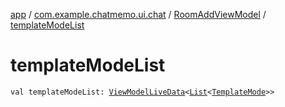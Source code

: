 [app](../../index.md) / [com.example.chatmemo.ui.chat](../index.md) / [RoomAddViewModel](index.md) / [templateModeList](./template-mode-list.md)

# templateModeList

`val templateModeList: `[`ViewModelLiveData`](../../com.example.chatmemo.ui.utils/-view-model-live-data/index.md)`<`[`List`](https://kotlinlang.org/api/latest/jvm/stdlib/kotlin.collections/-list/index.html)`<`[`TemplateMode`](../../com.example.chatmemo.domain.model.value/-template-mode/index.md)`>>`
